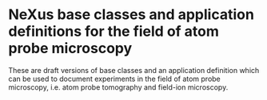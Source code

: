 # NeXus base classes and application definitions for the field of atom probe microscopy

These are draft versions of base classes and an application definition which can be used to document experiments in the field of atom probe microscopy, i.e. atom probe tomography and field-ion microscopy. 
